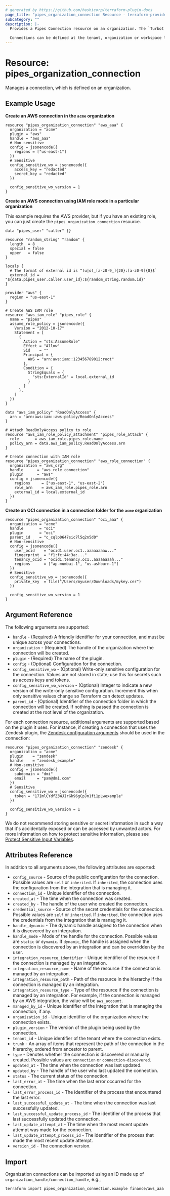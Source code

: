 ```yaml
---
# generated by https://github.com/hashicorp/terraform-plugin-docs
page_title: "pipes_organization_connection Resource - terraform-provider-pipes"
subcategory: ""
description: |-
  Provides a Pipes Connection resource on an organization. The `Turbot Pipes Connection` represents a set of tables for a single data source. Each connection is represented as a distinct Postgres schema. In order to query data, you'll need at least one connection.

  Connections can be defined at the tenant, organization or workspace level.
---
```


# Resource: pipes_organization_connection

Manages a connection, which is defined on an organization.

## Example Usage

**Create an AWS connection in the `acme` organization**

```hcl
resource "pipes_organization_connection" "aws_aaa" {
  organization = "acme"
  plugin = "aws"
  handle = "aws_aaa"
  # Non-sensitive
  config = jsonencode({
    regions = ["us-east-1"]
  })
  # Sensitive
  config_sensitive_wo = jsonencode({
    access_key = "redacted"
    secret_key = "redacted"
  })

  config_sensitive_wo_version = 1
}
```

**Create an AWS connection using IAM role mode in a particular organization**

This example requires the AWS provider, but if you have an existing role, you
can just create the `pipes_organization_connection` resource.

```hcl
data "pipes_user" "caller" {}

resource "random_string" "random" {
  length  = 8
  special = false
  upper   = false
}

locals {
  # The format of external id is ^(u|o)_[a-z0-9_]{20}:[a-z0-9]{8}$`
  external_id = "${data.pipes_user.caller.user_id}:${random_string.random.id}"
}

provider "aws" {
  region = "us-east-1"
}

# Create AWS IAM role
resource "aws_iam_role" "pipes_role" {
  name = "pipes"
  assume_role_policy = jsonencode({
    Version = "2012-10-17"
    Statement = [
      {
        Action = "sts:AssumeRole"
        Effect = "Allow"
        Sid    = ""
        Principal = {
          AWS = "arn:aws:iam::123456789012:root"
        },
        Condition = {
          StringEquals = {
            "sts:ExternalId" = local.external_id
          }
        }
      },
    ]
  })
}

data "aws_iam_policy" "ReadOnlyAccess" {
  arn = "arn:aws:iam::aws:policy/ReadOnlyAccess"
}

# Attach ReadOnlyAccess policy to role
resource "aws_iam_role_policy_attachment" "pipes_role_attach" {
  role       = aws_iam_role.pipes_role.name
  policy_arn = data.aws_iam_policy.ReadOnlyAccess.arn
}

# Create connection with IAM role
resource "pipes_organization_connection" "aws_role_connection" {
  organization = "aws_org"
  handle      = "aws_role_connection"
  plugin      = "aws"
  config = jsonencode({
    regions     = ["us-east-1", "us-east-2"]
    role_arn    = aws_iam_role.pipes_role.arn
    external_id = local.external_id
  })
}
```

**Create an OCI connection in a connection folder for the `acme` organization**

```hcl
resource "pipes_organization_connection" "oci_aaa" {
  organization = "acme"
  handle       = "oci"
  plugin       = "oci"
  parent_id    = "c_cqlp0647sic7l5q2n5d0"
  # Non-sensitive
  config = jsonencode({
    user_ocid    = "ocid1.user.oc1..aaaaaaaaw..."
    fingerprint  = "f1:fc:44:3a:..."
    tenancy_ocid = "ocid1.tenancy.oc1..aaaaaaaah..."
    regions      = ["ap-mumbai-1", "us-ashburn-1"]
  })
  # Sensitive
  config_sensitive_wo = jsonencode({
    private_key  = file("/Users/myuser/Downloads/mykey.cer")
  })

  config_sensitive_wo_version = 1
}
```

## Argument Reference

The following arguments are supported:

- `handle` - (Required) A friendly identifier for your connection, and must be unique across your connections.
- `organization` - (Required) The handle of the organization where the connection will be created.
- `plugin` - (Required) The name of the plugin.
- `config` - (Optional) Configuration for the connection.
- `config_sensitive_wo` - (Optional) Write-only sensitive configuration for the connection. Values are not stored in state; use this for secrets such as access keys and tokens.
- `config_sensitive_wo_version` - (Optional) Integer to indicate a new version of the write-only sensitive configuration. Increment this when only sensitive values change so Terraform can detect updates.
- `parent_id` - (Optional) Identifier of the connection folder in which the connection will be created. If nothing is passed the connection is created at the root level of the organization.

For each connection resource, additional arguments are supported based on the plugin it uses. For instance, if creating a connection that uses the Zendesk plugin, the [Zendesk configuration arguments](https://hub.steampipe.io/plugins/turbot/zendesk#configuration) should be used in the connection:

```hcl
resource "pipes_organization_connection" "zendesk" {
  organization = "acme"
  plugin    = "zendesk"
  handle    = "zendesk_example"
  # Non-sensitive
  config = jsonencode({
    subdomain = "dmi"
    email     = "pam@dmi.com"
  })
  # Sensitive
  config_sensitive_wo = jsonencode({
    token = "17ImlCYdfZ3WJIrGk96gCpJn1fi1pLwexample"
  })

  config_sensitive_wo_version = 1
}
```

We do not recommend storing sensitive or secret information in such a way that it's accidentally exposed or can be accessed by unwanted actors. For more information on how to protect sensitive information, please see [Protect Sensitive Input Variables](https://learn.hashicorp.com/tutorials/terraform/sensitive-variables).

## Attributes Reference

In addition to all arguments above, the following attributes are exported:

- `config_source` - Source of the public configuration for the connection. Possible values are `self` or `inherited`. If `inherited`, the connection uses the configuration from the integration that is managing it.
- `connection_id` - Unique identifier of the connection.
- `created_at` - The time when the connection was created.
- `created_by` - The handle of the user who created the connection.
- `credential_source` - Source of the secret credentials for the connection. Possible values are `self` or `inherited`. If `inherited`, the connection uses the credentials from the integration that is managing it.
- `handle_dynamic` - The dynamic handle assigned to the connection when it is discovered by an integration.
- `handle_mode` - Mode of the handle for the connection. Possible values are `static` or `dynamic`. If `dynamic`, the handle is assigned when the connection is discovered by an integration and can be overridden by the user.
- `integration_resource_identifier` - Unique identifier of the resource if the connection is managed by an integration.
- `integration_resource_name` - Name of the resource if the connection is managed by an integration.
- `integration_resource_path` - Path of the resource in the hierarchy if the connection is managed by an integration.
- `integration_resource_type` - Type of the resource if the connection is managed by an integration. For example, if the connection is managed by an AWS integration, the value will be `aws_account`.
- `managed_by_id` - Unique identifier of the integration that is managing the connection, if any.
- `organization_id` - Unique identifier of the organization where the connection exists.
- `plugin_version` - The version of the plugin being used by the connection.
- `tenant_id` - Unique identifier of the tenant where the connection exists.
- `trunk` - An array of items that represent the path of the connection in the hierarchy, ordered from ancestor to parent.
- `type` - Denotes whether the connection is discovered or manually created. Possible values are `connection` or `connection-discovered`.
- `updated_at` - The time when the connection was last updated.
- `updated_by` - The handle of the user who last updated the connection.
- `status` - The current status of the connection.
- `last_error_at` - The time when the last error occurred for the connection.
- `last_error_process_id` - The identifier of the process that encountered the last error.
- `last_successful_update_at` - The time when the connection was last successfully updated.
- `last_successful_update_process_id` - The identifier of the process that last successfully updated the connection.
- `last_update_attempt_at` - The time when the most recent update attempt was made for the connection.
- `last_update_attempt_process_id` - The identifier of the process that made the most recent update attempt.
- `version_id` - The connection version.

## Import

Organization connections can be imported using an ID made up of `organization_handle/connection_handle`, e.g.,

```sh
terraform import pipes_organization_connection.example finance/aws_aaa
```
